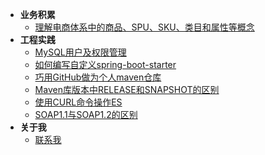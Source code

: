 * **业务积累**
    * [理解电商体系中的商品、SPU、SKU、类目和属性等概念](blogs/2019/3/3/article_2/)
* **工程实践**
    * [MySQL用户及权限管理](blogs/2019/3/3/article_1/)
    * [如何编写自定义spring-boot-starter](blogs/how-to-customize-spring-boot-starter.md)
    * [巧用GitHub做为个人maven仓库](blogs/use-github-for-own-maven-repository.md)
    * [Maven库版本中RELEASE和SNAPSHOT的区别](blogs/the-difference-between-release-and-snapshot-in-the-maven-library-version.md)
    * [使用CURL命令操作ES](blogs/use-curl-operate-elasticsearch.md)
    * [SOAP1.1与SOAP1.2的区别](blogs/the-difference-between-soap1.1-and-soap1.2.md)
* **关于我**
    * [联系我](blogs/about-me.md)